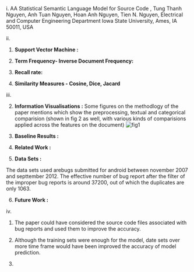 i. AA Statistical Semantic Language Model for Source Code , Tung Thanh Nguyen, Anh Tuan Nguyen, Hoan Anh Nguyen, Tien N. Nguyen, Electrical and Computer Engineering Department Iowa State University, Ames, IA 50011, USA

ii.
   1. **Support Vector Machine :** 
    
   2. **Term Frequency- Inverse Document Frequency:**

   3. **Recall rate:**
   
   4. **Similarity Measures - Cosine, Dice, Jacard**

iii.

   2. **Information Visualisations :**
   Some figures on the methodlogy of the paper mentions which show the preprocessing, textual and categorical comparision (shown in fig 2 as well, with various kinds of comparisions applied across the features on the document)
   ![fig1]()


   3. **Baseline Results :**

   4. **Related Work :**

   5. **Data Sets :**

   The data sets used arebugs submitted for android between november 2007 and septtember 2012. The effective number of bug report after the filter of the improper bug reports is around 37200, out of which the duplicates are only 1063.

   6. **Future Work :**

iv.
  1.  The paper could have considered the source code files associated with bug reports and used them to improve the accuracy.

  2.  Although the training sets were enough for the model, date sets over more time frame would have been improved the accuracy of model prediction.
  
  3.  